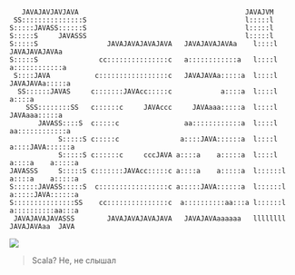 
```                                                                           
   JAVAJAVJAVJAVA                                         JAVAJVM                   
 SS:::::::::::::::S                                       l:::::l                   
S:::::JAVASS::::::S                                       l:::::l                   
S:::::S     JAVASSS                                       l:::::l                   
S:::::S                 JAVAJAVAJAVAJAVA   JAVAJAVAJAVAa    l::::l    JAVAJAVAJAVAa   
S:::::S               cc:::::::::::::::c   a::::::::::::a   l::::l    a::::::::::::a  
 S::::JAVA           c:::::::::::::::::c   JAVAJAVAa:::::a  l::::l    JAVAJAVAa:::::a 
  SS::::::JAVAS     c:::::::JAVAcc:::::c            a::::a  l::::l             a::::a 
    SSS::::::::SS   c::::::c     JAVAccc     JAVAaaa:::::a  l::::l      JAVAaaa:::::a 
       JAVASS::::S  c:::::c                aa::::::::::::a  l::::l    aa::::::::::::a 
            S:::::S c:::::c               a::::JAVA::::::a  l::::l   a::::JAVA::::::a 
            S:::::S c::::::c     cccJAVA a::::a    a:::::a  l::::l  a::::a    a:::::a 
JAVASSS     S:::::S c:::::::JAVAcc:::::c a::::a    a:::::a  l::::::l a::::a    a:::::a 
S::::::JAVASS:::::S  c:::::::::::::::::c a:::::JAVA::::::a  l::::::l a:::::JAVA::::::a 
S:::::::::::::::SS    cc:::::::::::::::c  a::::::::::aa:::a l::::::l  a::::::::::aa:::a
 JAVAJAVAJAVASSS        JAVAJAVAJAVAJAVA   JAVAJAVAaaaaaa   llllllll   JAVAJAVAaa  JAVA       
```                                                                                                               

![](https://i.imgur.com/gw2RG2G.jpg)
>Scala? Не, не слышал

